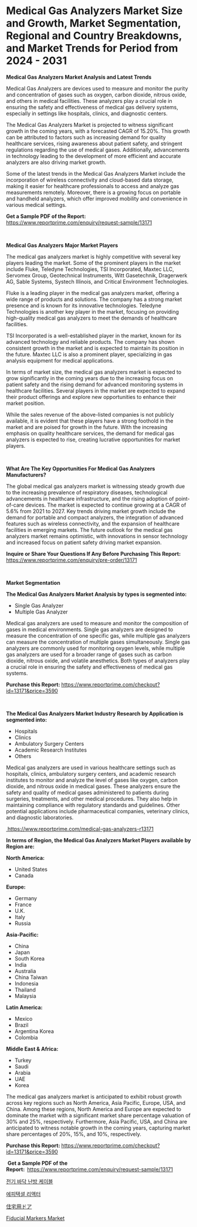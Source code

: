 <p><h1>Medical Gas Analyzers Market Size and Growth, Market Segmentation, Regional and Country Breakdowns, and Market Trends for Period from 2024 -  2031</h1></p><p><strong>Medical Gas Analyzers Market Analysis and Latest Trends</strong></p>
<p><p>Medical Gas Analyzers are devices used to measure and monitor the purity and concentration of gases such as oxygen, carbon dioxide, nitrous oxide, and others in medical facilities. These analyzers play a crucial role in ensuring the safety and effectiveness of medical gas delivery systems, especially in settings like hospitals, clinics, and diagnostic centers.</p><p>The Medical Gas Analyzers Market is projected to witness significant growth in the coming years, with a forecasted CAGR of 15.20%. This growth can be attributed to factors such as increasing demand for quality healthcare services, rising awareness about patient safety, and stringent regulations regarding the use of medical gases. Additionally, advancements in technology leading to the development of more efficient and accurate analyzers are also driving market growth.</p><p>Some of the latest trends in the Medical Gas Analyzers Market include the incorporation of wireless connectivity and cloud-based data storage, making it easier for healthcare professionals to access and analyze gas measurements remotely. Moreover, there is a growing focus on portable and handheld analyzers, which offer improved mobility and convenience in various medical settings.</p></p>
<p><strong>Get a Sample PDF of the Report:&nbsp;</strong> <a href="https://www.reportprime.com/enquiry/request-sample/13171">https://www.reportprime.com/enquiry/request-sample/13171</a></p>
<p>&nbsp;</p>
<p><strong>Medical Gas Analyzers Major Market Players</strong></p>
<p><p>The medical gas analyzers market is highly competitive with several key players leading the market. Some of the prominent players in the market include Fluke, Teledyne Technologies, TSI Incorporated, Maxtec LLC, Servomex Group, Geotechnical Instruments, Witt Gasetechnik, Dragerwerk AG, Sable Systems, Systech Illinois, and Critical Environment Technologies.</p><p>Fluke is a leading player in the medical gas analyzers market, offering a wide range of products and solutions. The company has a strong market presence and is known for its innovative technologies. Teledyne Technologies is another key player in the market, focusing on providing high-quality medical gas analyzers to meet the demands of healthcare facilities.</p><p>TSI Incorporated is a well-established player in the market, known for its advanced technology and reliable products. The company has shown consistent growth in the market and is expected to maintain its position in the future. Maxtec LLC is also a prominent player, specializing in gas analysis equipment for medical applications.</p><p>In terms of market size, the medical gas analyzers market is expected to grow significantly in the coming years due to the increasing focus on patient safety and the rising demand for advanced monitoring systems in healthcare facilities. Several players in the market are expected to expand their product offerings and explore new opportunities to enhance their market position.</p><p>While the sales revenue of the above-listed companies is not publicly available, it is evident that these players have a strong foothold in the market and are poised for growth in the future. With the increasing emphasis on quality healthcare services, the demand for medical gas analyzers is expected to rise, creating lucrative opportunities for market players.</p></p>
<p>&nbsp;</p>
<p><strong>What Are The Key Opportunities For Medical Gas Analyzers Manufacturers?</strong></p>
<p><p>The global medical gas analyzers market is witnessing steady growth due to the increasing prevalence of respiratory diseases, technological advancements in healthcare infrastructure, and the rising adoption of point-of-care devices. The market is expected to continue growing at a CAGR of 5.6% from 2021 to 2027. Key trends driving market growth include the demand for portable and compact analyzers, the integration of advanced features such as wireless connectivity, and the expansion of healthcare facilities in emerging markets. The future outlook for the medical gas analyzers market remains optimistic, with innovations in sensor technology and increased focus on patient safety driving market expansion.</p></p>
<p><strong>Inquire or Share Your Questions If Any Before Purchasing This Report:</strong> <a href="https://www.reportprime.com/enquiry/pre-order/13171">https://www.reportprime.com/enquiry/pre-order/13171</a></p>
<p>&nbsp;</p>
<p><strong>Market Segmentation</strong></p>
<p><strong>The Medical Gas Analyzers Market Analysis by types is segmented into:</strong></p>
<p><ul><li>Single Gas Analyzer</li><li>Multiple Gas Analyzer</li></ul></p>
<p><p>Medical gas analyzers are used to measure and monitor the composition of gases in medical environments. Single gas analyzers are designed to measure the concentration of one specific gas, while multiple gas analyzers can measure the concentration of multiple gases simultaneously. Single gas analyzers are commonly used for monitoring oxygen levels, while multiple gas analyzers are used for a broader range of gases such as carbon dioxide, nitrous oxide, and volatile anesthetics. Both types of analyzers play a crucial role in ensuring the safety and effectiveness of medical gas systems.</p></p>
<p><strong>Purchase this Report:&nbsp;</strong><a href="https://www.reportprime.com/checkout?id=13171&price=3590">https://www.reportprime.com/checkout?id=13171&price=3590</a></p>
<p>&nbsp;</p>
<p><strong>The Medical Gas Analyzers Market Industry Research by Application is segmented into:</strong></p>
<p><ul><li>Hospitals</li><li>Clinics</li><li>Ambulatory Surgery Centers</li><li>Academic Research Institutes</li><li>Others</li></ul></p>
<p><p>Medical gas analyzers are used in various healthcare settings such as hospitals, clinics, ambulatory surgery centers, and academic research institutes to monitor and analyze the level of gases like oxygen, carbon dioxide, and nitrous oxide in medical gases. These analyzers ensure the safety and quality of medical gases administered to patients during surgeries, treatments, and other medical procedures. They also help in maintaining compliance with regulatory standards and guidelines. Other potential applications include pharmaceutical companies, veterinary clinics, and diagnostic laboratories.</p></p>
<p><a href="https://www.reportprime.com/medical-gas-analyzers-r13171">&nbsp;https://www.reportprime.com/medical-gas-analyzers-r13171</a></p>
<p><strong>In terms of Region, the Medical Gas Analyzers Market Players available by Region are:</strong></p>
<p>
    <p> <strong> North America: </strong>
        <ul>
            <li>United States</li>
            <li>Canada</li>
        </ul>
        </p> 
    <p> <strong> Europe: </strong>
        <ul>
            <li>Germany</li>
            <li>France</li>
            <li>U.K.</li>
            <li>Italy</li>
            <li>Russia</li>
        </ul>
        </p> 
    <p> <strong> Asia-Pacific: </strong>
        <ul>
            <li>China</li>
            <li>Japan</li>
            <li>South Korea</li>
            <li>India</li>
            <li>Australia</li>
            <li>China Taiwan</li>
            <li>Indonesia</li>
            <li>Thailand</li>
            <li>Malaysia</li>
        </ul>
        </p> 
    <p> <strong> Latin America: </strong>
        <ul>
            <li>Mexico</li>
            <li>Brazil</li>
            <li>Argentina Korea</li>
            <li>Colombia</li>
        </ul>
        </p> 
    <p> <strong> Middle East & Africa: </strong>
        <ul>
            <li>Turkey</li>
            <li>Saudi</li>
            <li>Arabia</li>
            <li>UAE</li>
            <li>Korea</li>
        </ul>
    </p>
    </p>
<p><p>The medical gas analyzers market is anticipated to exhibit robust growth across key regions such as North America, Asia Pacific, Europe, USA, and China. Among these regions, North America and Europe are expected to dominate the market with a significant market share percentage valuation of 30% and 25%, respectively. Furthermore, Asia Pacific, USA, and China are anticipated to witness notable growth in the coming years, capturing market share percentages of 20%, 15%, and 10%, respectively.</p></p>
<p><strong>Purchase this Report: </strong><a href="https://www.reportprime.com/checkout?id=13171&price=3590">https://www.reportprime.com/checkout?id=13171&price=3590</a></p>
<p>&nbsp;<strong>Get a Sample PDF of the Report:&nbsp;&nbsp;</strong><a href="https://www.reportprime.com/enquiry/request-sample/13171">https://www.reportprime.com/enquiry/request-sample/13171</a></p>
<p><strong></strong></p>
<p><p><a href="https://github.com/RickyMetzDVM/Market-Research-Report-List-1/blob/main/595369372515.md">전기 바닥 난방 케이블</a></p><p><a href="https://github.com/TitusBoyer1/Market-Research-Report-List-1/blob/main/244012272514.md">에피택셜 리액터</a></p><p><a href="https://github.com/MacyOrn/Market-Research-Report-List-1/blob/main/788201576683.md">住宅用ドア</a></p><p><a href="https://github.com/KeeganBarrows2023/Market-Research-Report-List-1/blob/main/fiducial-markers-market.md">Fiducial Markers Market</a></p></p>